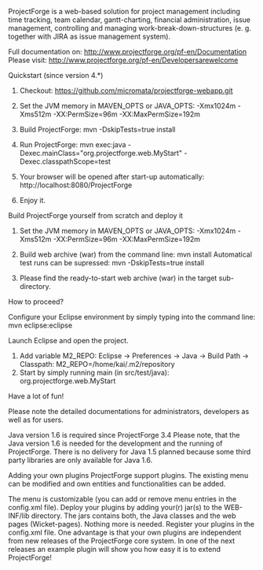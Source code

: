 ProjectForge is a web-based solution for project management including time tracking, team calendar, gantt-charting, financial administration, issue management,
controlling and managing work-break-down-structures (e. g. together with JIRA as issue management system).

Full documentation on: http://www.projectforge.org/pf-en/Documentation
Please visit: http://www.projectforge.org/pf-en/Developersarewelcome

Quickstart (since version 4.*)

1. Checkout:
https://github.com/micromata/projectforge-webapp.git

2. Set the JVM memory in MAVEN_OPTS or JAVA_OPTS:
-Xmx1024m -Xms512m -XX:PermSize=96m -XX:MaxPermSize=192m

3. Build ProjectForge:
mvn -DskipTests=true install

4. Run ProjectForge:
mvn exec:java -Dexec.mainClass="org.projectforge.web.MyStart" -Dexec.classpathScope=test

5. Your browser will be opened after start-up automatically:
http://localhost:8080/ProjectForge

6. Enjoy it.


Build ProjectForge yourself from scratch and deploy it

1. Set the JVM memory in MAVEN_OPTS or JAVA_OPTS:
-Xmx1024m -Xms512m -XX:PermSize=96m -XX:MaxPermSize=192m

2. Build web archive (war) from the command line:
mvn install
Automatical test runs can be supressed:
mvn -DskipTests=true install

3. Please find the ready-to-start web archive (war) in the target sub-directory.


How to proceed?

Configure your Eclipse environment by simply typing into the command line:
mvn eclipse:eclipse


Launch Eclipse and open the project.
1. Add variable M2_REPO: Eclipse -> Preferences -> Java -> Build Path -> Classpath: M2_REPO=/home/kai/.m2/repository
2. Start by simply running main (in src/test/java):
org.projectforge.web.MyStart

Have a lot of fun!

Please note the detailed documentations for administrators, developers as well as for users.

Java version 1.6 is required since ProjectForge 3.4
Please note, that the Java version 1.6 is needed for the development and the running of ProjectForge. There is no delivery for Java 1.5 planned because some third party libraries are only available for Java 1.6.

Adding your own plugins
ProjectForge support plugins. The existing menu can be modified and own entities and functionalities can be added.

The menu is customizable (you can add or remove menu entries in the config.xml file).
Deploy your plugins by adding your(r) jar(s) to the WEB-INF/lib directory. The jars contains both, the Java classes and the web pages (Wicket-pages). Nothing more is needed.
Register your plugins in the config.xml file.
One advantage is that your own plugins are independent from new releases of the ProjectForge core system. In one of the next releases an example plugin will show you how easy it is to extend ProjectForge!

